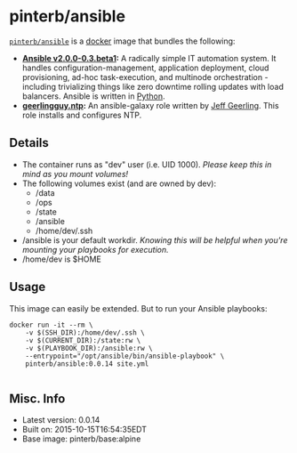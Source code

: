 # pinterb/ansible  

[`pinterb/ansible`][1] is a [docker][2] image that bundles the following:  
* **[Ansible v2.0.0-0.3.beta1][3]:** A radically simple IT automation system. It handles configuration-management, application deployment, cloud provisioning, ad-hoc task-execution, and multinode orchestration - including trivializing things like zero downtime rolling updates with load balancers. Ansible is written in [Python](https://www.python.org/).    
* **[geerlingguy.ntp][4]:** An ansible-galaxy role written by [Jeff Geerling][5].  This role installs and configures NTP.  

## Details
* The container runs as "dev" user (i.e. UID 1000). *Please keep this in mind as you mount volumes!* 
* The following volumes exist (and are owned by dev):  
  - /data
  - /ops
  - /state
  - /ansible
  - /home/dev/.ssh
* /ansible is your default workdir. *Knowing this will be helpful when you're mounting your playbooks for execution.*   
* /home/dev is $HOME  

## Usage 
This image can easily be extended.  But to run your Ansible playbooks:

````
docker run -it --rm \
	-v $(SSH_DIR):/home/dev/.ssh \
	-v $(CURRENT_DIR):/state:rw \
	-v $(PLAYBOOK_DIR):/ansible:rw \
	--entrypoint="/opt/ansible/bin/ansible-playbook" \
	pinterb/ansible:0.0.14 site.yml
		
````

## Misc. Info 
* Latest version: 0.0.14   
* Built on: 2015-10-15T16:54:35EDT   
* Base image: pinterb/base:alpine   


[1]: https://hub.docker.com/r/pinterb/ansible/   
[2]: https://docker.com 
[3]: http://www.ansible.com/home  
[4]: https://galaxy.ansible.com/list#/roles/464    
[5]: https://github.com/geerlingguy
